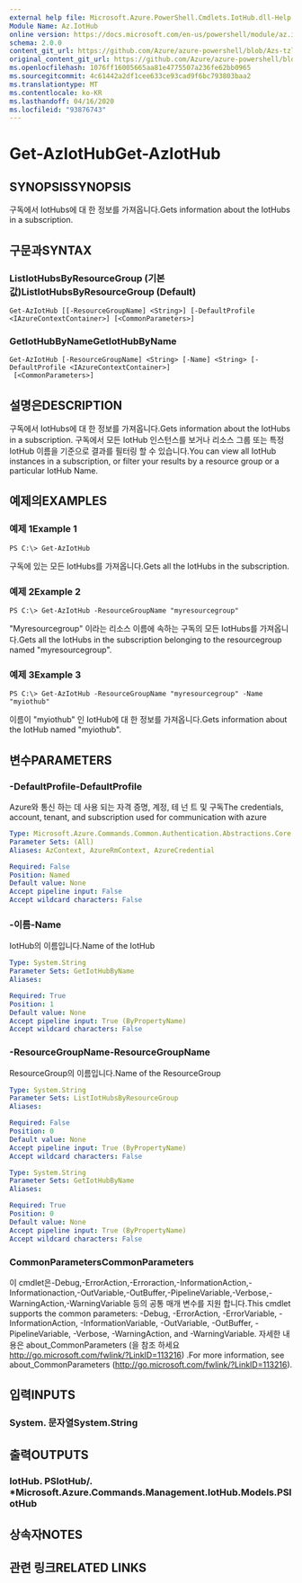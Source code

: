 ```yaml
---
external help file: Microsoft.Azure.PowerShell.Cmdlets.IotHub.dll-Help.xml
Module Name: Az.IotHub
online version: https://docs.microsoft.com/en-us/powershell/module/az.iothub/get-aziothub
schema: 2.0.0
content_git_url: https://github.com/Azure/azure-powershell/blob/Azs-tzl/src/IotHub/IotHub/help/Get-AzIotHub.md
original_content_git_url: https://github.com/Azure/azure-powershell/blob/Azs-tzl/src/IotHub/IotHub/help/Get-AzIotHub.md
ms.openlocfilehash: 1076ff16005665aa81e4775507a236fe62bb0965
ms.sourcegitcommit: 4c61442a2df1cee633ce93cad9f6bc793803baa2
ms.translationtype: MT
ms.contentlocale: ko-KR
ms.lasthandoff: 04/16/2020
ms.locfileid: "93876743"
---
```

# <span data-ttu-id="a772a-101">Get-AzIotHub</span><span class="sxs-lookup"><span data-stu-id="a772a-101">Get-AzIotHub</span></span>

## <span data-ttu-id="a772a-102">SYNOPSIS</span><span class="sxs-lookup"><span data-stu-id="a772a-102">SYNOPSIS</span></span>
<span data-ttu-id="a772a-103">구독에서 IotHubs에 대 한 정보를 가져옵니다.</span><span class="sxs-lookup"><span data-stu-id="a772a-103">Gets information about the IotHubs in a subscription.</span></span>

## <span data-ttu-id="a772a-104">구문과</span><span class="sxs-lookup"><span data-stu-id="a772a-104">SYNTAX</span></span>

### <span data-ttu-id="a772a-105">ListIotHubsByResourceGroup (기본값)</span><span class="sxs-lookup"><span data-stu-id="a772a-105">ListIotHubsByResourceGroup (Default)</span></span>
```
Get-AzIotHub [[-ResourceGroupName] <String>] [-DefaultProfile <IAzureContextContainer>] [<CommonParameters>]
```

### <span data-ttu-id="a772a-106">GetIotHubByName</span><span class="sxs-lookup"><span data-stu-id="a772a-106">GetIotHubByName</span></span>
```
Get-AzIotHub [-ResourceGroupName] <String> [-Name] <String> [-DefaultProfile <IAzureContextContainer>]
 [<CommonParameters>]
```

## <span data-ttu-id="a772a-107">설명은</span><span class="sxs-lookup"><span data-stu-id="a772a-107">DESCRIPTION</span></span>
<span data-ttu-id="a772a-108">구독에서 IotHubs에 대 한 정보를 가져옵니다.</span><span class="sxs-lookup"><span data-stu-id="a772a-108">Gets information about the IotHubs in a subscription.</span></span>
<span data-ttu-id="a772a-109">구독에서 모든 IotHub 인스턴스를 보거나 리소스 그룹 또는 특정 IotHub 이름을 기준으로 결과를 필터링 할 수 있습니다.</span><span class="sxs-lookup"><span data-stu-id="a772a-109">You can view all IotHub instances in a subscription, or filter your results by a resource group or a particular IotHub Name.</span></span>

## <span data-ttu-id="a772a-110">예제의</span><span class="sxs-lookup"><span data-stu-id="a772a-110">EXAMPLES</span></span>

### <span data-ttu-id="a772a-111">예제 1</span><span class="sxs-lookup"><span data-stu-id="a772a-111">Example 1</span></span>
```
PS C:\> Get-AzIotHub
```

<span data-ttu-id="a772a-112">구독에 있는 모든 IotHubs를 가져옵니다.</span><span class="sxs-lookup"><span data-stu-id="a772a-112">Gets all the IotHubs in the subscription.</span></span>

### <span data-ttu-id="a772a-113">예제 2</span><span class="sxs-lookup"><span data-stu-id="a772a-113">Example 2</span></span>
```
PS C:\> Get-AzIotHub -ResourceGroupName "myresourcegroup"
```

<span data-ttu-id="a772a-114">"Myresourcegroup" 이라는 리소스 이름에 속하는 구독의 모든 IotHubs를 가져옵니다.</span><span class="sxs-lookup"><span data-stu-id="a772a-114">Gets all the IotHubs in the subscription belonging to the resourcegroup named "myresourcegroup".</span></span>

### <span data-ttu-id="a772a-115">예제 3</span><span class="sxs-lookup"><span data-stu-id="a772a-115">Example 3</span></span>
```
PS C:\> Get-AzIotHub -ResourceGroupName "myresourcegroup" -Name "myiothub"
```

<span data-ttu-id="a772a-116">이름이 "myiothub" 인 IotHub에 대 한 정보를 가져옵니다.</span><span class="sxs-lookup"><span data-stu-id="a772a-116">Gets information about the IotHub named "myiothub".</span></span>

## <span data-ttu-id="a772a-117">변수</span><span class="sxs-lookup"><span data-stu-id="a772a-117">PARAMETERS</span></span>

### <span data-ttu-id="a772a-118">-DefaultProfile</span><span class="sxs-lookup"><span data-stu-id="a772a-118">-DefaultProfile</span></span>
<span data-ttu-id="a772a-119">Azure와 통신 하는 데 사용 되는 자격 증명, 계정, 테 넌 트 및 구독</span><span class="sxs-lookup"><span data-stu-id="a772a-119">The credentials, account, tenant, and subscription used for communication with azure</span></span>

```yaml
Type: Microsoft.Azure.Commands.Common.Authentication.Abstractions.Core.IAzureContextContainer
Parameter Sets: (All)
Aliases: AzContext, AzureRmContext, AzureCredential

Required: False
Position: Named
Default value: None
Accept pipeline input: False
Accept wildcard characters: False
```

### <span data-ttu-id="a772a-120">-이름</span><span class="sxs-lookup"><span data-stu-id="a772a-120">-Name</span></span>
<span data-ttu-id="a772a-121">IotHub의 이름입니다.</span><span class="sxs-lookup"><span data-stu-id="a772a-121">Name of the IotHub</span></span>

```yaml
Type: System.String
Parameter Sets: GetIotHubByName
Aliases:

Required: True
Position: 1
Default value: None
Accept pipeline input: True (ByPropertyName)
Accept wildcard characters: False
```

### <span data-ttu-id="a772a-122">-ResourceGroupName</span><span class="sxs-lookup"><span data-stu-id="a772a-122">-ResourceGroupName</span></span>
<span data-ttu-id="a772a-123">ResourceGroup의 이름입니다.</span><span class="sxs-lookup"><span data-stu-id="a772a-123">Name of the ResourceGroup</span></span>

```yaml
Type: System.String
Parameter Sets: ListIotHubsByResourceGroup
Aliases:

Required: False
Position: 0
Default value: None
Accept pipeline input: True (ByPropertyName)
Accept wildcard characters: False
```

```yaml
Type: System.String
Parameter Sets: GetIotHubByName
Aliases:

Required: True
Position: 0
Default value: None
Accept pipeline input: True (ByPropertyName)
Accept wildcard characters: False
```

### <span data-ttu-id="a772a-124">CommonParameters</span><span class="sxs-lookup"><span data-stu-id="a772a-124">CommonParameters</span></span>
<span data-ttu-id="a772a-125">이 cmdlet은-Debug,-ErrorAction,-Erroraction,-InformationAction,-Informationaction,-OutVariable,-OutBuffer,-PipelineVariable,-Verbose,-WarningAction,-WarningVariable 등의 공통 매개 변수를 지원 합니다.</span><span class="sxs-lookup"><span data-stu-id="a772a-125">This cmdlet supports the common parameters: -Debug, -ErrorAction, -ErrorVariable, -InformationAction, -InformationVariable, -OutVariable, -OutBuffer, -PipelineVariable, -Verbose, -WarningAction, and -WarningVariable.</span></span> <span data-ttu-id="a772a-126">자세한 내용은 about_CommonParameters (을 참조 하세요 http://go.microsoft.com/fwlink/?LinkID=113216) .</span><span class="sxs-lookup"><span data-stu-id="a772a-126">For more information, see about_CommonParameters (http://go.microsoft.com/fwlink/?LinkID=113216).</span></span>

## <span data-ttu-id="a772a-127">입력</span><span class="sxs-lookup"><span data-stu-id="a772a-127">INPUTS</span></span>

### <span data-ttu-id="a772a-128">System. 문자열</span><span class="sxs-lookup"><span data-stu-id="a772a-128">System.String</span></span>

## <span data-ttu-id="a772a-129">출력</span><span class="sxs-lookup"><span data-stu-id="a772a-129">OUTPUTS</span></span>

### <span data-ttu-id="a772a-130">IotHub. PSIotHub/. \*</span><span class="sxs-lookup"><span data-stu-id="a772a-130">Microsoft.Azure.Commands.Management.IotHub.Models.PSIotHub</span></span>

## <span data-ttu-id="a772a-131">상속자</span><span class="sxs-lookup"><span data-stu-id="a772a-131">NOTES</span></span>

## <span data-ttu-id="a772a-132">관련 링크</span><span class="sxs-lookup"><span data-stu-id="a772a-132">RELATED LINKS</span></span>
